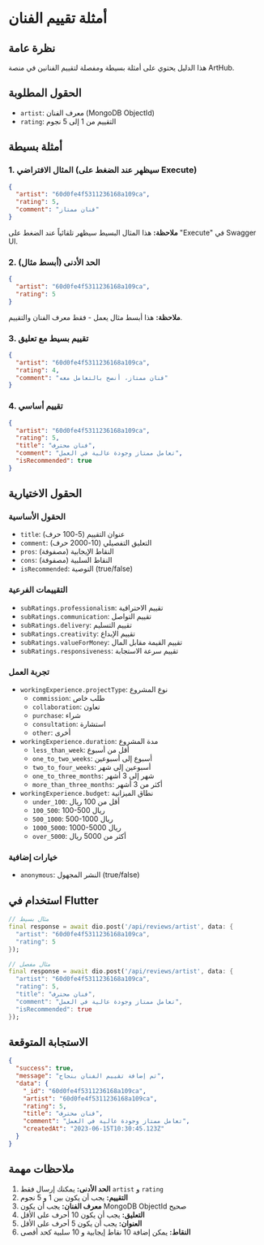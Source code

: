 # أمثلة تقييم الفنان

## نظرة عامة

هذا الدليل يحتوي على أمثلة بسيطة ومفصلة لتقييم الفنانين في منصة ArtHub.

## الحقول المطلوبة

- `artist`: معرف الفنان (MongoDB ObjectId)
- `rating`: التقييم من 1 إلى 5 نجوم

## أمثلة بسيطة

### 1. المثال الافتراضي (سيظهر عند الضغط على Execute)

```json
{
  "artist": "60d0fe4f5311236168a109ca",
  "rating": 5,
  "comment": "فنان ممتاز"
}
```

**ملاحظة:** هذا المثال البسيط سيظهر تلقائياً عند الضغط على "Execute" في Swagger UI.

### 2. الحد الأدنى (أبسط مثال)

```json
{
  "artist": "60d0fe4f5311236168a109ca",
  "rating": 5
}
```

**ملاحظة:** هذا أبسط مثال يعمل - فقط معرف الفنان والتقييم.

### 3. تقييم بسيط مع تعليق

```json
{
  "artist": "60d0fe4f5311236168a109ca",
  "rating": 4,
  "comment": "فنان ممتاز، أنصح بالتعامل معه"
}
```

### 4. تقييم أساسي

```json
{
  "artist": "60d0fe4f5311236168a109ca",
  "rating": 5,
  "title": "فنان محترف",
  "comment": "تعامل ممتاز وجودة عالية في العمل",
  "isRecommended": true
}
```

## الحقول الاختيارية

### الحقول الأساسية
- `title`: عنوان التقييم (5-100 حرف)
- `comment`: التعليق التفصيلي (10-2000 حرف)
- `pros`: النقاط الإيجابية (مصفوفة)
- `cons`: النقاط السلبية (مصفوفة)
- `isRecommended`: التوصية (true/false)

### التقييمات الفرعية
- `subRatings.professionalism`: تقييم الاحترافية
- `subRatings.communication`: تقييم التواصل
- `subRatings.delivery`: تقييم التسليم
- `subRatings.creativity`: تقييم الإبداع
- `subRatings.valueForMoney`: تقييم القيمة مقابل المال
- `subRatings.responsiveness`: تقييم سرعة الاستجابة

### تجربة العمل
- `workingExperience.projectType`: نوع المشروع
  - `commission`: طلب خاص
  - `collaboration`: تعاون
  - `purchase`: شراء
  - `consultation`: استشارة
  - `other`: أخرى
- `workingExperience.duration`: مدة المشروع
  - `less_than_week`: أقل من أسبوع
  - `one_to_two_weeks`: أسبوع إلى أسبوعين
  - `two_to_four_weeks`: أسبوعين إلى شهر
  - `one_to_three_months`: شهر إلى 3 أشهر
  - `more_than_three_months`: أكثر من 3 أشهر
- `workingExperience.budget`: نطاق الميزانية
  - `under_100`: أقل من 100 ريال
  - `100_500`: 100-500 ريال
  - `500_1000`: 500-1000 ريال
  - `1000_5000`: 1000-5000 ريال
  - `over_5000`: أكثر من 5000 ريال

### خيارات إضافية
- `anonymous`: النشر المجهول (true/false)

## استخدام في Flutter

```dart
// مثال بسيط
final response = await dio.post('/api/reviews/artist', data: {
  "artist": "60d0fe4f5311236168a109ca",
  "rating": 5
});

// مثال مفصل
final response = await dio.post('/api/reviews/artist', data: {
  "artist": "60d0fe4f5311236168a109ca",
  "rating": 5,
  "title": "فنان محترف",
  "comment": "تعامل ممتاز وجودة عالية في العمل",
  "isRecommended": true
});
```

## الاستجابة المتوقعة

```json
{
  "success": true,
  "message": "تم إضافة تقييم الفنان بنجاح",
  "data": {
    "_id": "60d0fe4f5311236168a109ca",
    "artist": "60d0fe4f5311236168a109ca",
    "rating": 5,
    "title": "فنان محترف",
    "comment": "تعامل ممتاز وجودة عالية في العمل",
    "createdAt": "2023-06-15T10:30:45.123Z"
  }
}
```

## ملاحظات مهمة

1. **الحد الأدنى:** يمكنك إرسال فقط `artist` و `rating`
2. **التقييم:** يجب أن يكون بين 1 و 5 نجوم
3. **معرف الفنان:** يجب أن يكون MongoDB ObjectId صحيح
4. **التعليق:** يجب أن يكون 10 أحرف على الأقل
5. **العنوان:** يجب أن يكون 5 أحرف على الأقل
6. **النقاط:** يمكن إضافة 10 نقاط إيجابية و 10 سلبية كحد أقصى 